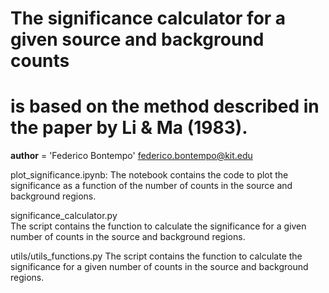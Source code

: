 # The significance calculator for a given source and background counts
# is based on the method described in the paper by Li & Ma (1983).

__author__ = 'Federico Bontempo' <federico.bontempo@kit.edu>

plot_significance.ipynb:
     The notebook contains the code to plot the significance as a function of the number of counts in the source and background regions.

significance_calculator.py  
    The script contains the function to calculate the significance for a given number of counts in the source and background regions.

utils/utils_functions.py
    The script contains the function to calculate the significance for a given number of counts in the source and background regions.

